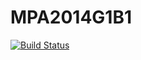 MPA2014G1B1
===========
[![Build Status](https://travis-ci.org/IUT-Blagnac/MPA2014G[123][AB][12].svg?branch=master)](https://travis-ci.org/IUT-Blagnac/MPA2014G[123][AB][12])

